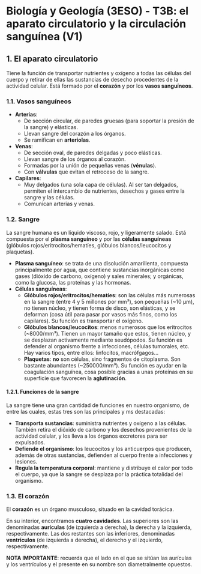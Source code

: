 # Biología y Geología (3ESO) - T3B: el aparato circulatorio y la circulación sanguínea (V1)

## 1. El aparato circulatorio

Tiene la función de transportar nutrientes y oxígeno a todas las células del cuerpo y retirar de ellas las sustancias de desecho procedentes de la actividad celular. Está formado por el **corazón** y por los **vasos sanguíneos**.

### 1.1. Vasos sanguíneos

- **Arterias**:
  - De sección circular, de paredes gruesas (para soportar la presión de la sangre) y elásticas.
  - Llevan sangre del corazón a los órganos.
  - Se ramifican en **arteriolas**.
- **Venas**:
  - De sección oval, de paredes delgadas y poco elásticas.
  - Llevan sangre de los órganos al corazón.
  - Formadas por la unión de pequeñas venas (**vénulas**).
  - Con **válvulas** que evitan el retroceso de la sangre.
- **Capilares**:
  - Muy delgados (una sola capa de células). Al ser tan delgados, permiten el intercambio de nutrientes, desechos y gases entre la sangre y las células.
  - Comunican arterias y venas.

### 1.2. Sangre

La sangre humana es un líquido viscoso, rojo, y ligeramente salado. Está compuesta por el **plasma sanguíneo** y por las **células sanguíneas** (glóbulos rojos/eritrocitos/hematíes, glóbulos blancos/leucocitos y plaquetas).

- **Plasma sanguíneo**: se trata de una disolución amarillenta, compuesta principalmente por agua, que contiene sustancias inorgánicas como gases (dióxido de carbono, oxígeno) y sales minerales; y orgánicas, como la glucosa, las proteínas y las hormonas.
- **Células sanguíneas**:
  - **Glóbulos rojos/eritrocitos/hematíes**: son las células más numerosas en la sangre (entre 4 y 5 millones por mm³), son pequeñas (~10 μm), no tienen núcleo, y tienen forma de disco, son elásticas, y se deforman (cosa útil para pasar por vasos más finos, como los capilares). Su función es transportar el oxígeno.
  - **Glóbulos blancos/leucocitos**: menos numerosos que los eritrocitos (~8000/mm³). Tienen un mayor tamaño que estos, tienen núcleo, y se desplazan activamente mediante seudópodos. Su función es defender al organismo frente a infecciones, células tumorales, etc. Hay varios tipos, entre ellos: linfocitos, macrófgagos...
  - **Plaquetas**: **no** son células, sino fragmentos de citoplasma. Son bastante abundantes (~250000/mm³). Su función es ayudar en la coagulación sanguínea, cosa posible gracias a unas proteínas en su superficie que favorecen la **aglutinación**.

#### 1.2.1. Funciones de la sangre

La sangre tiene una gran cantidad de funciones en nuestro organismo, de entre las cuales, estas tres son las principales y ms destacadas:

- **Transporta sustancias**: suministra nutrientes y oxígeno a las células. También retira el dióxido de carbono y los desechos provenientes de la actividad celular, y los lleva a los órganos excretores para ser expulsados.
- **Defiende el organismo**: los leucocitos y los anticuerpos que producen, además de otras sustancias, defienden al cuerpo frente a infecciones y lesiones.
- **Regula la temperatura corporal**: mantiene y distribuye el calor por todo el cuerpo, ya que la sangre se desplaza por la práctica totalidad del organismo.

### 1.3. El corazón

El **corazón** es un órgano musculoso, situado en la cavidad torácica.

En su interior, encontramos **cuatro cavidades**. Las superiores son las denominadas **aurículas** (de izquierda a derecha), la derecha y la izquierda, respectivamente. Las dos restantes son las inferiores, denominadas **ventrículos** (de izquierda a derecha), el derecho y el izquierdo, respectivamente.

**NOTA IMPORTANTE**: recuerda que el lado en el que se sitúan las aurículas y los ventrículos y el presente en su nombre son diametralmente opuestos.
